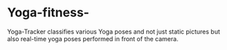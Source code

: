 # Yoga-fitness-
Yoga-Tracker classifies various Yoga poses and not just static pictures but also real-time yoga poses performed in front of the camera.

